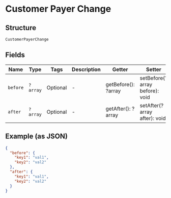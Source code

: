 
# Customer Payer Change

## Structure

`CustomerPayerChange`

## Fields

| Name | Type | Tags | Description | Getter | Setter |
|  --- | --- | --- | --- | --- | --- |
| `before` | `?array` | Optional | - | getBefore(): ?array | setBefore(?array before): void |
| `after` | `?array` | Optional | - | getAfter(): ?array | setAfter(?array after): void |

## Example (as JSON)

```json
{
  "before": {
    "key1": "val1",
    "key2": "val2"
  },
  "after": {
    "key1": "val1",
    "key2": "val2"
  }
}
```

